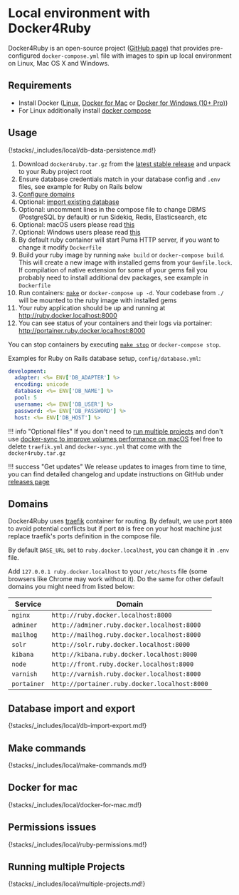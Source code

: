 # Local environment with Docker4Ruby

Docker4Ruby is an open-source project ([GitHub page](https://github.com/wodby/docker4ruby)) that provides pre-configured `docker-compose.yml` file with images to spin up local environment on Linux, Mac OS X and Windows. 

## Requirements

* Install Docker ([Linux](https://docs.docker.com/engine/installation), [Docker for Mac](https://docs.docker.com/engine/installation/mac) or [Docker for Windows (10+ Pro)](https://docs.docker.com/engine/installation/windows))
* For Linux additionally install [docker compose](https://docs.docker.com/compose/install)

## Usage

{!stacks/_includes/local/db-data-persistence.md!}

1. Download `docker4ruby.tar.gz` from the [latest stable release](https://github.com/wodby/docker4ruby/releases) and unpack to your Ruby project root
2. Ensure database credentials match in your database config and `.env` files, see example for Ruby on Rails below
3. [Configure domains](#domains) 
4. Optional: [import existing database](#database-import-and-export) 
5. Optional: uncomment lines in the compose file to change DBMS (PostgreSQL by default) or run Sidekiq, Redis, Elasticsearch, etc
6. Optional: macOS users please read [this](#docker-for-mac)
7. Optional: Windows users please read [this](#permissions-issues)
8. By default ruby container will start Puma HTTP server, if you want to change it modify `Dockerfile`
9. Build your ruby image by running `make build` or `docker-compose build`. This will create a new image with installed gems from your `Gemfile.lock`. If compilation of native extension for some of your gems fail you probably need to install additional dev packages, see example in `Dockerfile`  
10. Run containers: [`make`](#make-commands) or `docker-compose up -d`. Your codebase from `./` will be mounted to the ruby image with installed gems 
11. Your ruby application should be up and running at http://ruby.docker.localhost:8000
12. You can see status of your containers and their logs via portainer: http://portainer.ruby.docker.localhost:8000

You can stop containers by executing [`make stop`](#make-commands) or `docker-compose stop`.

Examples for Ruby on Rails database setup, `config/database.yml`:
```yaml
development:
  adapter: <%= ENV['DB_ADAPTER'] %>
  encoding: unicode
  database: <%= ENV['DB_NAME'] %>
  pool: 5
  username: <%= ENV['DB_USER'] %>
  password: <%= ENV['DB_PASSWORD'] %>
  host: <%= ENV['DB_HOST'] %>
```

!!! info "Optional files"
    If you don't need to [run multiple projects](#running-multiple-projects) and don't use [docker-sync to improve volumes performance on macOS](#docker-for-mac) feel free to delete `traefik.yml` and `docker-sync.yml` that come with the `docker4ruby.tar.gz`

!!! success "Get updates"
    We release updates to images from time to time, you can find detailed changelog and update instructions on GitHub under [releases page](https://github.com/wodby/docker4ruby/releases)  
    
## Domains

Docker4Ruby uses [traefik](https://hub.docker.com/_/traefik) container for routing. By default, we use port `8000` to avoid potential conflicts but if port `80` is free on your host machine just replace traefik's ports definition in the compose file.

By default `BASE_URL` set to `ruby.docker.localhost`, you can change it in `.env` file.

Add `127.0.0.1 ruby.docker.localhost` to your `/etc/hosts` file (some browsers like Chrome may work without it). Do the same for other default domains you might need from listed below:  

| Service      | Domain                                        |
| ------------ | ------------------------------------------    |
| `nginx`      | `http://ruby.docker.localhost:8000`           |
| `adminer`    | `http://adminer.ruby.docker.localhost:8000`   |
| `mailhog`    | `http://mailhog.ruby.docker.localhost:8000`   |
| `solr`       | `http://solr.ruby.docker.localhost:8000`      |
| `kibana`     | `http://kibana.ruby.docker.localhost:8000`    |
| `node`       | `http://front.ruby.docker.localhost:8000`     |
| `varnish`    | `http://varnish.ruby.docker.localhost:8000`   |
| `portainer`  | `http://portainer.ruby.docker.localhost:8000` |

## Database import and export

{!stacks/_includes/local/db-import-export.md!}

## Make commands

{!stacks/_includes/local/make-commands.md!}

## Docker for mac

{!stacks/_includes/local/docker-for-mac.md!}

## Permissions issues

{!stacks/_includes/local/ruby-permissions.md!}

## Running multiple Projects

{!stacks/_includes/local/multiple-projects.md!}